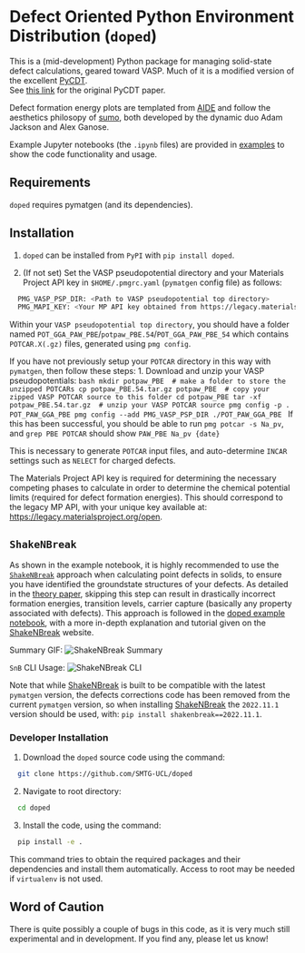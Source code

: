 # **D**efect **O**riented **P**ython **E**nvironment **D**istribution (`doped`)
This is a (mid-development) Python package for managing solid-state defect calculations,
geared toward VASP. Much of it is a modified version of the excellent [PyCDT](https://bitbucket.org/mbkumar/pycdt).  
See [this link](https://www.sciencedirect.com/science/article/pii/S0010465518300079) for the original PyCDT paper.

Defect formation energy plots are templated from [AIDE](https://github.com/SMTG-UCL/aide) and follow the aesthetics
philosopy of [sumo](https://smtg-ucl.github.io/sumo/), both developed by the dynamic duo Adam Jackson and Alex Ganose.

Example Jupyter notebooks (the `.ipynb` files) are provided in [examples](examples) to show the code functionality and usage.

## Requirements
`doped` requires pymatgen (and its dependencies).

## Installation
1. `doped` can be installed from `PyPI` with `pip install doped`. 

2. (If not set) Set the VASP pseudopotential directory and your Materials Project API key in `$HOME/.pmgrc.yaml` 
(`pymatgen` config file) as follows:
```bash
  PMG_VASP_PSP_DIR: <Path to VASP pseudopotential top directory>
  PMG_MAPI_KEY: <Your MP API key obtained from https://legacy.materialsproject.org/open>
```
Within your `VASP pseudopotential top directory`, you should have a folder named 
`POT_GGA_PAW_PBE`/`potpaw_PBE.54`/`POT_GGA_PAW_PBE_54` which contains `POTCAR.X(.gz)` files, generated using `pmg config`.

If you have not previously setup your `POTCAR` directory in this way with `pymatgen`, then follow these steps:
    1. Download and unzip your VASP pseudopotentials:
    ```bash
    mkdir potpaw_PBE  # make a folder to store the unzipped POTCARs
    cp potpaw_PBE.54.tar.gz potpaw_PBE  # copy your zipped VASP POTCAR source to this folder
    cd potpaw_PBE
    tar -xf potpaw_PBE.54.tar.gz  # unzip your VASP POTCAR source
    pmg config -p . POT_PAW_GGA_PBE
    pmg config --add PMG_VASP_PSP_DIR ./POT_PAW_GGA_PBE
    ```
    If this has been successful, you should be able to run `pmg potcar -s Na_pv`, and `grep PBE POTCAR` should show 
    `PAW_PBE Na_pv {date}` 

This is necessary to generate `POTCAR` input files, and auto-determine `INCAR` settings such as `NELECT` for charged 
defects.

The Materials Project API key is required for determining the necessary competing phases to calculate in order to 
determine the chemical potential limits (required for defect formation energies). This should correspond to the legacy 
MP API, with your unique key available at: https://legacy.materialsproject.org/open.


## `ShakeNBreak`
As shown in the example notebook, it is highly recommended to use the [`ShakeNBreak`](https://shakenbreak.readthedocs.io/en/latest/) approach when calculating point defects in solids, to ensure you have identified the groundstate structures of your defects. As detailed in the [theory paper](https://arxiv.org/abs/2207.09862), skipping this step can result in drastically incorrect formation energies, transition levels, carrier capture (basically any property associated with defects). This approach is followed in the [doped example notebook](https://github.com/SMTG-UCL/doped/blob/master/dope_Example_Notebook.ipynb), with a more in-depth explanation and tutorial given on the [ShakeNBreak](https://shakenbreak.readthedocs.io/en/latest/) website.

Summary GIF:
![ShakeNBreak Summary](files/SnB_Supercell_Schematic_PES_2sec_Compressed.gif)

`SnB` CLI Usage:
![ShakeNBreak CLI](files/SnB_CLI.gif)

Note that while [ShakeNBreak](https://shakenbreak.readthedocs.io/en/latest/) is built to be compatible with the latest `pymatgen` version, the defects corrections code has been removed from the current `pymatgen` version, so when installing [ShakeNBreak](https://shakenbreak.readthedocs.io/en/latest/) the `2022.11.1` version should be used, with: `pip install shakenbreak==2022.11.1`.


### Developer Installation

1. Download the `doped` source code using the command:
```bash
  git clone https://github.com/SMTG-UCL/doped
```
2.  Navigate to root directory:
```bash
  cd doped
```
3.  Install the code, using the command:
```bash
  pip install -e .
```
This command tries to obtain the required packages and their dependencies and install them automatically.
Access to root may be needed if ``virtualenv`` is not used.


## Word of Caution
There is quite possibly a couple of bugs in this code, as it is very much still experimental and in development.
If you find any, please let us know!
